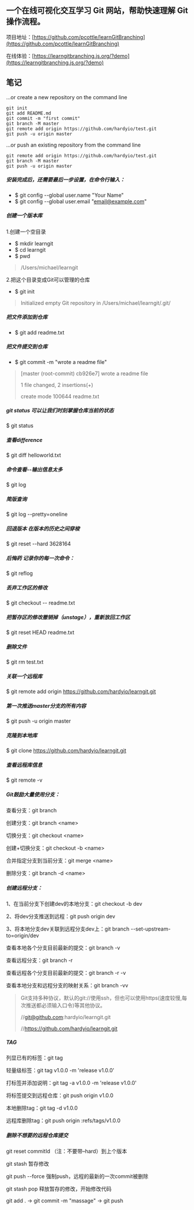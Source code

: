## 一个在线可视化交互学习 Git 网站，帮助快速理解 Git 操作流程。 ##
项目地址：[https://github.com/pcottle/learnGitBranching](https://github.com/pcottle/learnGitBranching)

在线体验：[https://learngitbranching.js.org/?demo](https://learngitbranching.js.org/?demo)

## 笔记 ##
…or create a new repository on the command line
```
git init
git add README.md
git commit -m "first commit"
git branch -M master
git remote add origin https://github.com/hardyio/test.git
git push -u origin master
```
…or push an existing repository from the command line
```
git remote add origin https://github.com/hardyio/test.git
git branch -M master
git push -u origin master
```
##### 安装完成后，还需要最后一步设置，在命令行输入：

* $ git config --global user.name "Your Name"
* $ git config --global user.email "email@example.com"

##### 创建一个版本库
1.创建一个空目录

* $ mkdir learngit
* $ cd learngit
* $ pwd
> /Users/michael/learngit

2.把这个目录变成Git可以管理的仓库

* $ git init
> Initialized empty Git repository in /Users/michael/learngit/.git/

##### 把文件添加到仓库

* $ git add readme.txt

##### 把文件提交到仓库
* $ git commit -m "wrote a readme file"
 
> [master (root-commit) cb926e7] wrote a readme file
> 
> 1 file changed, 2 insertions(+)
> 
> create mode 100644 readme.txt

##### git status 可以让我们时刻掌握仓库当前的状态
$ git status

##### 查看difference
$ git diff helloworld.txt

##### 命令查看--输出信息太多
$ git log

##### 简版查询
$ git log --pretty=oneline

##### 回退版本 在版本的历史之间穿梭
$ git reset --hard 3628164

##### 后悔药 记录你的每一次命令：
$ git reflog

##### 丢弃工作区的修改

$ git checkout -- readme.txt

##### 把暂存区的修改撤销掉（unstage），重新放回工作区

$ git reset HEAD readme.txt

##### 删除文件

$ git rm test.txt

##### 关联一个远程库
$ git remote add origin https://github.com/hardyio/learngit.git
##### 第一次推送master分支的所有内容

$ git push -u origin master

##### 克隆到本地库

$ git clone https://github.com/hardyio/learngit.git

##### 查看远程库信息
$ git remote -v

##### Git鼓励大量使用分支：

查看分支：git branch

创建分支：git branch \<name>

切换分支：git checkout \<name>

创建+切换分支：git checkout -b \<name>

合并指定分支到当前分支：git merge \<name>

删除分支：git branch -d \<name>

##### 创建远程分支：

1、在当前分支下创建dev的本地分支：git checkout -b dev

2、将dev分支推送到远程：git push origin dev

3、将本地分支dev关联到远程分支dev上：git branch --set-upstream-to=origin/dev

查看本地各个分支目前最新的提交：git branch -v

查看远程分支：git branch -r

查看远程各个分支目前最新的提交：git branch -r -v

查看本地分支和远程分支的映射关系：git branch -vv


> Git支持多种协议，默认的git://使用ssh，但也可以使用https(速度较慢,每次推送都必须输入口令)等其他协议。
>
> //git@github.com:hardyio/learngit.git
>
> //https://github.com/hardyio/learngit.git

##### TAG

列显已有的标签：git tag

轻量级标签：git tag v1.0.0 -m 'release v1.0.0'

打标签并添加说明：git tag -a v1.0.0 -m 'release v1.0.0'

将标签提交到远程仓库：git push origin v1.0.0

本地删除tag：git tag -d v1.0.0

远程库删除tag：git push origin :refs/tags/v1.0.0

##### 删除不想要的远程仓库提交

git reset commitId （注：不要带–hard）到上个版本

git stash 暂存修改

git push --force 强制push，远程的最新的一次commit被删除

git stash pop 释放暂存的修改，开始修改代码

git add . -> git commit -m "massage" -> git push
